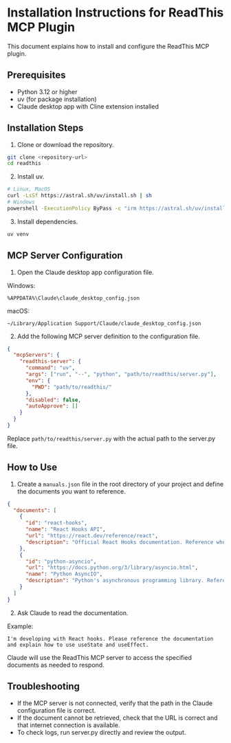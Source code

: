 # Installation Instructions for ReadThis MCP Plugin

This document explains how to install and configure the ReadThis MCP plugin.

## Prerequisites

- Python 3.12 or higher
- uv (for package installation)
- Claude desktop app with Cline extension installed

## Installation Steps

1. Clone or download the repository.

```bash
git clone <repository-url>
cd readthis
```

2. Install uv.

```bash
# Linux, MacOS
curl -LsSf https://astral.sh/uv/install.sh | sh
# Windows
powershell -ExecutionPolicy ByPass -c "irm https://astral.sh/uv/install.ps1 | iex"
```

3. Install dependencies.

```bash
uv venv
```

## MCP Server Configuration

1. Open the Claude desktop app configuration file.

Windows:
```
%APPDATA%\Claude\claude_desktop_config.json
```

macOS:
```
~/Library/Application Support/Claude/claude_desktop_config.json
```

2. Add the following MCP server definition to the configuration file.

```json
{
  "mcpServers": {
    "readthis-server": {
      "command": "uv",
      "args": ["run", "--", "python", "path/to/readthis/server.py"],
      "env": {
        "PWD": "path/to/readthis/"
      },
      "disabled": false,
      "autoApprove": []
    }
  }
}
```

Replace `path/to/readthis/server.py` with the actual path to the server.py file.

## How to Use

1. Create a `manuals.json` file in the root directory of your project and define the documents you want to reference.

```json
{
  "documents": [
    {
      "id": "react-hooks",
      "name": "React Hooks API",
      "url": "https://react.dev/reference/react",
      "description": "Official React Hooks documentation. Reference when using hooks like useState, useEffect, etc."
    },
    {
      "id": "python-asyncio",
      "url": "https://docs.python.org/3/library/asyncio.html",
      "name": "Python AsyncIO",
      "description": "Python's asynchronous programming library. Reference when developing asynchronous applications."
    }
  ]
}
```

2. Ask Claude to read the documentation.

Example:
```
I'm developing with React hooks. Please reference the documentation and explain how to use useState and useEffect.
```

Claude will use the ReadThis MCP server to access the specified documents as needed to respond.

## Troubleshooting

- If the MCP server is not connected, verify that the path in the Claude configuration file is correct.
- If the document cannot be retrieved, check that the URL is correct and that internet connection is available.
- To check logs, run server.py directly and review the output.
